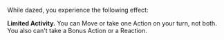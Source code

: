 While dazed, you experience the following effect:

**Limited Activity.** You can Move or take one Action on your turn, not both.  You also can't take a Bonus Action or a Reaction.